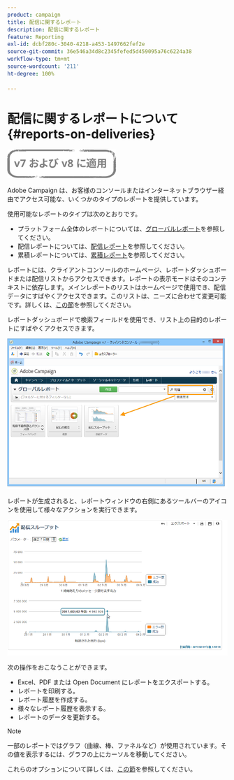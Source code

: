 ```yaml
---
product: campaign
title: 配信に関するレポート
description: 配信に関するレポート
feature: Reporting
exl-id: dcbf280c-3040-4218-a453-1497662fef2e
source-git-commit: 36e546a34d8c2345fefed5d459095a76c6224a38
workflow-type: tm+mt
source-wordcount: '211'
ht-degree: 100%

---
```


# 配信に関するレポートについて{#reports-on-deliveries}

![](../../assets/common.svg)

Adobe Campaign は、お客様のコンソールまたはインターネットブラウザー経由でアクセス可能な、いくつかのタイプのレポートを提供しています。

使用可能なレポートのタイプは次のとおりです。

* プラットフォーム全体のレポートについては、[グローバルレポート](../../reporting/using/global-reports.md)を参照してください。
* 配信レポートについては、[配信レポート](../../reporting/using/delivery-reports.md)を参照してください。
* 累積レポートについては、[累積レポート](../../reporting/using/cumulative-reports.md)を参照してください。

レポートには、クライアントコンソールのホームページ、レポートダッシュボードまたは配信リストからアクセスできます。レポートの表示モードはそのコンテキストに依存します。メインレポートのリストはホームページで使用でき、配信データにすばやくアクセスできます。このリストは、ニーズに合わせて変更可能です。詳しくは、[この節](../../reporting/using/about-reports-creation-in-campaign.md)を参照してください。


レポートダッシュボードで検索フィールドを使用でき、リスト上の目的のレポートにすばやくアクセスできます。

![](assets/s_ncs_user_report_searchfield.png)

レポートが生成されると、レポートウィンドウの右側にあるツールバーのアイコンを使用して様々なアクションを実行できます。

![](assets/s_ncs_user_report_toolbar.png)

次の操作をおこなうことができます。

* Excel、PDF または Open Document にレポートをエクスポートする。
* レポートを印刷する。
* レポート履歴を作成する。
* 様々なレポート履歴を表示する。
* レポートのデータを更新する。

>[!NOTE]
>
>一部のレポートではグラフ（曲線、棒、ファネルなど）が使用されています。その値を表示するには、グラフの上にカーソルを移動してください。

これらのオプションについて詳しくは、[この節](../../reporting/using/about-adobe-campaign-reporting-tools.md)を参照してください。
